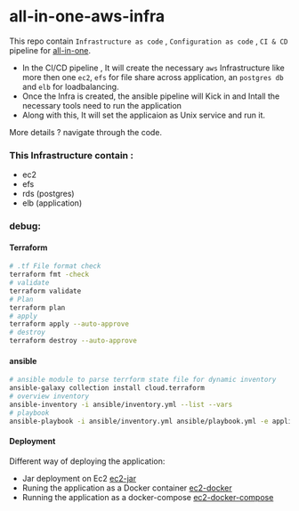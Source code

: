 # all-in-one-aws-infra

This repo contain `Infrastructure as code` , `Configuration as code` , `CI & CD` pipeline for [all-in-one](https://github.com/fullstack-e-learning/all-in-one).
- In the CI/CD pipeline , It will create the necessary `aws` Infrastructure like more then one `ec2`, `efs` for file share across application, an `postgres db` and `elb` for loadbalancing.
- Once the Infra is created, the ansible pipeline will Kick in and Intall the necessary tools need to run the application
- Along with this, It will set the applicaion as Unix service and run it. 

More details ? navigate through the code.

### This Infrastructure contain :

- ec2
- efs
- rds (postgres)
- elb (application)

### debug:

#### Terraform
```sh
# .tf File format check 
terraform fmt -check
# validate
terraform validate
# Plan
terraform plan
# apply
terraform apply --auto-approve
# destroy
terraform destroy --auto-approve
```

#### ansible
```sh
# ansible module to parse terrform state file for dynamic inventory
ansible-galaxy collection install cloud.terraform
# overview inventory
ansible-inventory -i ansible/inventory.yml --list --vars
# playbook
ansible-playbook -i ansible/inventory.yml ansible/playbook.yml -e application_version=1.0.13 
```

#### Deployment

Different way of deploying the application:

- Jar deployment on Ec2 [ec2-jar](https://github.com/fullstack-e-learning/all-in-one-aws-infra/tree/ec2-jar)
- Runing the application as a Docker container [ec2-docker](https://github.com/fullstack-e-learning/all-in-one-aws-infra/tree/ec2-docker)
- Running the application as a docker-compose [ec2-docker-compose](https://github.com/fullstack-e-learning/all-in-one-aws-infra/tree/ec2-docker-compose)